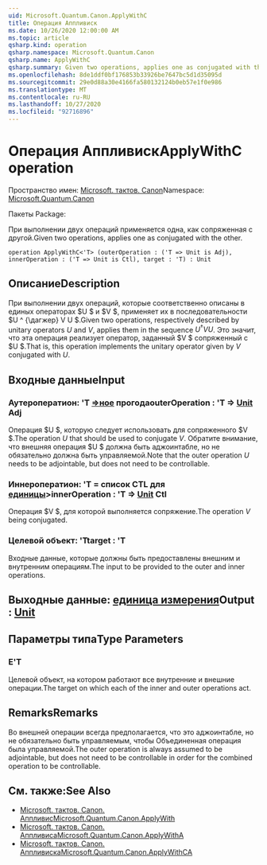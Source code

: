 ```yaml
---
uid: Microsoft.Quantum.Canon.ApplyWithC
title: Операция Аппливиск
ms.date: 10/26/2020 12:00:00 AM
ms.topic: article
qsharp.kind: operation
qsharp.namespace: Microsoft.Quantum.Canon
qsharp.name: ApplyWithC
qsharp.summary: Given two operations, applies one as conjugated with the other.
ms.openlocfilehash: 8de1ddf0bf176853b33926be7647bc5d1d35095d
ms.sourcegitcommit: 29e0d88a30e4166fa580132124b0eb57e1f0e986
ms.translationtype: MT
ms.contentlocale: ru-RU
ms.lasthandoff: 10/27/2020
ms.locfileid: "92716896"
---
```

# <a name="applywithc-operation"></a><span data-ttu-id="a38b7-102">Операция Аппливиск</span><span class="sxs-lookup"><span data-stu-id="a38b7-102">ApplyWithC operation</span></span>

<span data-ttu-id="a38b7-103">Пространство имен: [Microsoft. тактов. Canon](xref:Microsoft.Quantum.Canon)</span><span class="sxs-lookup"><span data-stu-id="a38b7-103">Namespace: [Microsoft.Quantum.Canon](xref:Microsoft.Quantum.Canon)</span></span>

<span data-ttu-id="a38b7-104">Пакеты [](https://nuget.org/packages/)</span><span class="sxs-lookup"><span data-stu-id="a38b7-104">Package: [](https://nuget.org/packages/)</span></span>


<span data-ttu-id="a38b7-105">При выполнении двух операций применяется одна, как сопряженная с другой.</span><span class="sxs-lookup"><span data-stu-id="a38b7-105">Given two operations, applies one as conjugated with the other.</span></span>

```qsharp
operation ApplyWithC<'T> (outerOperation : ('T => Unit is Adj), innerOperation : ('T => Unit is Ctl), target : 'T) : Unit
```


## <a name="description"></a><span data-ttu-id="a38b7-106">Описание</span><span class="sxs-lookup"><span data-stu-id="a38b7-106">Description</span></span>

<span data-ttu-id="a38b7-107">При выполнении двух операций, которые соответственно описаны в единых операторах $U $ и $V $, применяет их в последовательности $U ^ {\дагжер} V U $.</span><span class="sxs-lookup"><span data-stu-id="a38b7-107">Given two operations, respectively described by unitary operators $U$ and $V$, applies them in the sequence $U^{\dagger} V U$.</span></span> <span data-ttu-id="a38b7-108">Это значит, что эта операция реализует оператор, заданный $V $ сопряженный с $U $.</span><span class="sxs-lookup"><span data-stu-id="a38b7-108">That is, this operation implements the unitary operator given by $V$ conjugated with $U$.</span></span>

## <a name="input"></a><span data-ttu-id="a38b7-109">Входные данные</span><span class="sxs-lookup"><span data-stu-id="a38b7-109">Input</span></span>

### <a name="outeroperation--t--unit-adj"></a><span data-ttu-id="a38b7-110">Аутероператион: 'T [=>ное](xref:microsoft.quantum.lang-ref.unit) прогода</span><span class="sxs-lookup"><span data-stu-id="a38b7-110">outerOperation : 'T => [Unit](xref:microsoft.quantum.lang-ref.unit) Adj</span></span>

<span data-ttu-id="a38b7-111">Операция $U $, которую следует использовать для сопряженного $V $.</span><span class="sxs-lookup"><span data-stu-id="a38b7-111">The operation $U$ that should be used to conjugate $V$.</span></span> <span data-ttu-id="a38b7-112">Обратите внимание, что внешняя операция $U $ должна быть аджоинтабле, но не обязательно должна быть управляемой.</span><span class="sxs-lookup"><span data-stu-id="a38b7-112">Note that the outer operation $U$ needs to be adjointable, but does not need to be controllable.</span></span>


### <a name="inneroperation--t--unit-ctl"></a><span data-ttu-id="a38b7-113">Иннероператион: 'T = список CTL для [единицы](xref:microsoft.quantum.lang-ref.unit)></span><span class="sxs-lookup"><span data-stu-id="a38b7-113">innerOperation : 'T => [Unit](xref:microsoft.quantum.lang-ref.unit) Ctl</span></span>

<span data-ttu-id="a38b7-114">Операция $V $, для которой выполняется сопряжение.</span><span class="sxs-lookup"><span data-stu-id="a38b7-114">The operation $V$ being conjugated.</span></span>


### <a name="target--t"></a><span data-ttu-id="a38b7-115">Целевой объект: 'T</span><span class="sxs-lookup"><span data-stu-id="a38b7-115">target : 'T</span></span>

<span data-ttu-id="a38b7-116">Входные данные, которые должны быть предоставлены внешним и внутренним операциям.</span><span class="sxs-lookup"><span data-stu-id="a38b7-116">The input to be provided to the outer and inner operations.</span></span>



## <a name="output--unit"></a><span data-ttu-id="a38b7-117">Выходные данные: [единица измерения](xref:microsoft.quantum.lang-ref.unit)</span><span class="sxs-lookup"><span data-stu-id="a38b7-117">Output : [Unit](xref:microsoft.quantum.lang-ref.unit)</span></span>



## <a name="type-parameters"></a><span data-ttu-id="a38b7-118">Параметры типа</span><span class="sxs-lookup"><span data-stu-id="a38b7-118">Type Parameters</span></span>

### <a name="t"></a><span data-ttu-id="a38b7-119">Е</span><span class="sxs-lookup"><span data-stu-id="a38b7-119">'T</span></span>

<span data-ttu-id="a38b7-120">Целевой объект, на котором работают все внутренние и внешние операции.</span><span class="sxs-lookup"><span data-stu-id="a38b7-120">The target on which each of the inner and outer operations act.</span></span>

## <a name="remarks"></a><span data-ttu-id="a38b7-121">Remarks</span><span class="sxs-lookup"><span data-stu-id="a38b7-121">Remarks</span></span>

<span data-ttu-id="a38b7-122">Во внешней операции всегда предполагается, что это аджоинтабле, но не обязательно быть управляемым, чтобы Объединенная операция была управляемой.</span><span class="sxs-lookup"><span data-stu-id="a38b7-122">The outer operation is always assumed to be adjointable, but does not need to be controllable in order for the combined operation to be controllable.</span></span>

## <a name="see-also"></a><span data-ttu-id="a38b7-123">См. также:</span><span class="sxs-lookup"><span data-stu-id="a38b7-123">See Also</span></span>

- [<span data-ttu-id="a38b7-124">Microsoft. тактов. Canon. Аппливис</span><span class="sxs-lookup"><span data-stu-id="a38b7-124">Microsoft.Quantum.Canon.ApplyWith</span></span>](xref:Microsoft.Quantum.Canon.ApplyWith)
- [<span data-ttu-id="a38b7-125">Microsoft. тактов. Canon. Аппливиса</span><span class="sxs-lookup"><span data-stu-id="a38b7-125">Microsoft.Quantum.Canon.ApplyWithA</span></span>](xref:Microsoft.Quantum.Canon.ApplyWithA)
- [<span data-ttu-id="a38b7-126">Microsoft. тактов. Canon. Аппливиска</span><span class="sxs-lookup"><span data-stu-id="a38b7-126">Microsoft.Quantum.Canon.ApplyWithCA</span></span>](xref:Microsoft.Quantum.Canon.ApplyWithCA)